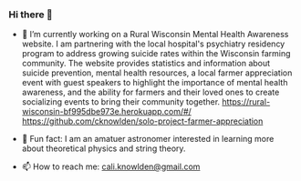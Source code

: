 ### Hi there 👋

- 🔭 I’m currently working on a Rural Wisconsin Mental Health Awareness website.  I am partnering with the local hospital's psychiatry residency program to address growing suicide rates within the Wisconsin farming community. The website provides statistics and information about suicide prevention, mental health resources, a local farmer appreciation event
with guest speakers to highlight the importance of mental health awareness, and the ability for farmers and their loved ones to create socializing events to bring their community together.
  https://rural-wisconsin-bf995dbe973e.herokuapp.com/#/
  https://github.com/cknowlden/solo-project-farmer-appreciation

- 💬 Fun fact:  I am an amatuer astronomer interested in learning more about theoretical physics and string theory.
- 📫 How to reach me: cali.knowlden@gmail.com

